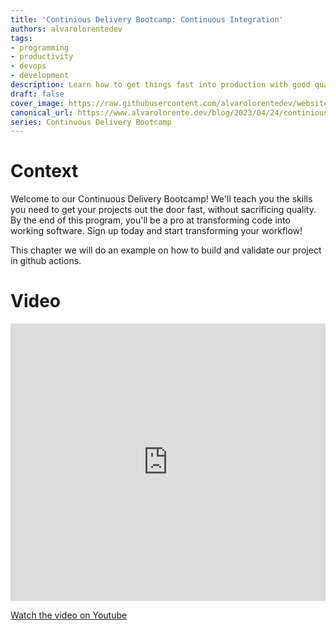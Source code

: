 ```yaml
---
title: 'Continious Delivery Bootcamp: Continuous Integration'
authors: alvarolorentedev
tags:
- programming
- productivity
- devops
- development
description: Learn how to get things fast into production with good quality
draft: false
cover_image: https://raw.githubusercontent.com/alvarolorentedev/website/main/static/img/blog/continious-integration.png
canonical_url: https://www.alvarolorente.dev/blog/2023/04/24/continious-delivery-bootcamp-continuous-integration
series: Continuous Delivery Bootcamp
---
```


# Context

Welcome to our Continuous Delivery Bootcamp! We'll teach you the skills you need to get your projects out the door fast, without sacrificing quality. By the end of this program, you'll be a pro at transforming code into working software. Sign up today and start transforming your workflow! 

This chapter we will do an example on how to build and validate our project in github actions.

# Video

<iframe width="100%" height="444" src="https://www.youtube.com/embed/QMwXxezykHc" title="YouTube video player" frameborder="0" allow="accelerometer; autoplay; clipboard-write; encrypted-media; gyroscope; picture-in-picture" allowfullscreen></iframe>

[﻿Watch the video on Youtube](https://youtu.be/QMwXxezykHc)